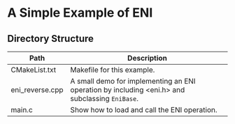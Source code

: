 A Simple Example of ENI
=======================

## Directory Structure

| Path            | Description                                     |
| --------------- | ----------------------------------------------- |
| CMakeList.txt   | Makefile for this example.                      |
| eni_reverse.cpp | A small demo for implementing an ENI operation by including <eni.h> and subclassing `EniBase`. |
| main.c          | Show how to load and call the ENI operation.    |

